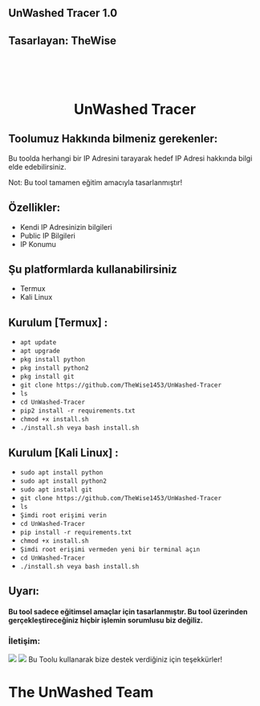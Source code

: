 ## UnWashed Tracer 1.0 
## Tasarlayan: TheWise
<h1 align="center">
  <br>
  <br>
  UnWashed Tracer
  <br>
</h1>
<p align="center">
</p>




## Toolumuz Hakkında bilmeniz gerekenler:

Bu toolda herhangi bir IP Adresini tarayarak hedef IP Adresi
hakkında bilgi elde edebilirsiniz.

Not: Bu tool tamamen eğitim amacıyla tasarlanmıştır!

## Özellikler:

- Kendi IP Adresinizin bilgileri
- Public IP Bilgileri
- IP Konumu

## Şu platformlarda kullanabilirsiniz
- Termux
- Kali Linux

## Kurulum [Termux] :

* `apt update`
* `apt upgrade`
* `pkg install python`
* `pkg install python2`
* `pkg install git`
* `git clone https://github.com/TheWise1453/UnWashed-Tracer`
* `ls`
* `cd UnWashed-Tracer`
* `pip2 install -r requirements.txt`
* `chmod +x install.sh`
* `./install.sh veya bash install.sh`

## Kurulum [Kali Linux] :

* `sudo apt install python`
* `sudo apt install python2`
* `sudo apt install git`
* `git clone https://github.com/TheWise1453/UnWashed-Tracer`
* `ls`
* `Şimdi root erişimi verin`
* `cd UnWashed-Tracer`
* `pip install -r requirements.txt`
* `chmod +x install.sh`
* `Şimdi root erişimi vermeden yeni bir terminal açın` 
* `cd UnWashed-Tracer`
* `./install.sh veya bash install.sh`

## Uyarı:
#### Bu tool sadece eğitimsel amaçlar için tasarlanmıştır. Bu tool üzerinden gerçekleştireceğiniz hiçbir işlemin sorumlusu biz değiliz.


  
  ### İletişim:
<p align="left">
  <a href="https://github.com/TheWise1453" target="_blank"><img src="https://img.shields.io/badge/Github-Yeazyyv2-green?style=for-the-badge&logo=github"></a>
  <a href="https://www.instagram.com/yeazyycw" target="_blank"><img src="https://img.shields.io/badge/IG-%40yeazyycw-red?style=for-the-badge&logo=instagram"></a>
 <a


 ## Bu Toolu kullanarak bize destek verdiğiniz için teşekkürler!



# The UnWashed Team

